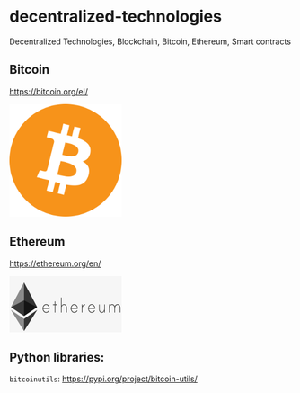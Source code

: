 # decentralized-technologies
Decentralized Technologies, Blockchain, Bitcoin, Ethereum, Smart contracts


## Bitcoin

https://bitcoin.org/el/

<img src="https://github.com/papaemman/decentralized-technologies/blob/main/docs/assets/btc_logo.png" width="200" height="200" />

## Ethereum

https://ethereum.org/en/

<img src="https://github.com/papaemman/decentralized-technologies/blob/main/docs/assets/ethereum_logo.png" width="200" height="100" />


## Python libraries:

`bitcoinutils`: https://pypi.org/project/bitcoin-utils/
